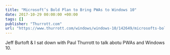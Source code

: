```yaml
---
title: "Microsoft’s Bold Plan to Bring PWAs to Windows 10"
date: 2017-10-29 00:00:00 +00:00
tags: []
publisher: "Thurrott.com"
url: "https://www.thurrott.com/windows/windows-10/142649/microsofts-bold-plan-bring-pwas-windows-10"
---
```


Jeff Burtoft & I sat down with Paul Thurrott to talk abotu PWAs and Windows 10.
